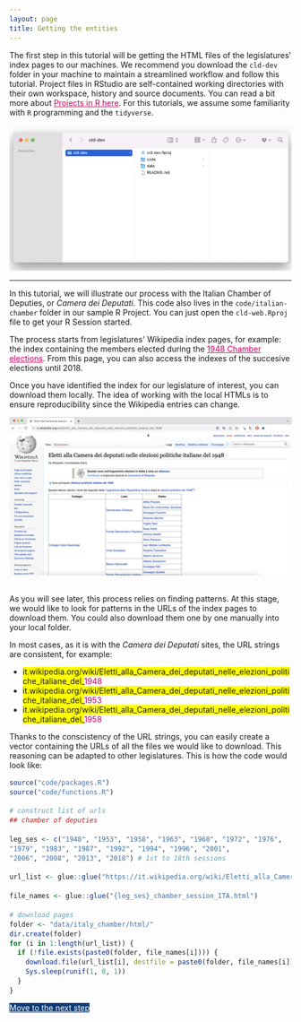 ```yaml
---
layout: page
title: Getting the entities
---
```


The first step in this tutorial will be getting the HTML files of the legislatures' index pages to our machines. We recommend you download the <code>cld-dev</code> folder in your machine to maintain a streamlined workflow and follow this tutorial. Project files in RStudio are self-contained working directories with their own workspace, history and source documents. You can read a bit more about <a href="https://support.posit.co/hc/en-us/articles/200526207-Using-RStudio-Projects" target="_blank" style="color:#cc0065">Projects in R here</a>. For this tutorials, we assume some familiarity with <code>R</code> programming and the <code>tidyverse</code>.

<img src="../../img/contribute/folder-str.png" alt="folder-str" style="position:relative">

---

In this tutorial, we will illustrate our process with the Italian Chamber of Deputies, or <i>Camera dei Deputati</i>. This code also lives in the <code>code/italian-chamber</code> folder in our sample R Project. You can just open the <code>cld-web.Rproj</code> file to get your R Session started.

The process starts from legislatures' Wikipedia index pages, for example: the index containing the members elected during the <a href="https://it.wikipedia.org/wiki/Eletti_alla_Camera_dei_deputati_nelle_elezioni_politiche_italiane_del_1948" target="_blank" style="color:#cc0065">1948 Chamber elections</a>. From this page, you can also access the indexes of the succesive elections until 2018.

Once you have identified the index for our legislature of interest, you can download them locally. The idea of working with the local HTMLs is to ensure reproducibility since the Wikipedia entries can change.

<img src="../../img/contribute/wiki-index.png" alt="wiki-index" style="position:relative; margin-bottom:1rem">

As you will see later, this process relies on finding patterns. At this stage, we would like to look for patterns in the URLs of the index pages to download them. You could also download them one by one manually into your local folder.

In most cases, as it is with the <i>Camera dei Deputati</i> sites, the URL strings are consistent, for example:

<ul style="word-wrap: break-word">
            <li><span style="background-color: #FFFF00">it.wikipedia.org/wiki/Eletti_alla_Camera_dei_deputati_nelle_elezioni_politiche_italiane_del_</span><span style="color:#cc0065">1948</span></li>
            <li><span style="background-color: #FFFF00">it.wikipedia.org/wiki/Eletti_alla_Camera_dei_deputati_nelle_elezioni_politiche_italiane_del_</span><span style="color:#cc0065">1953</span></li>
            <li><span style="background-color: #FFFF00">it.wikipedia.org/wiki/Eletti_alla_Camera_dei_deputati_nelle_elezioni_politiche_italiane_del_</span><span style="color:#cc0065">1958</span></li>
          </ul>

Thanks to the conscistency of the URL strings, you can easily create a vector containing the URLs of all the files we would like to download. This reasoning can be adapted to other legislatures. This is how the code would look like:

```r
source("code/packages.R")
source("code/functions.R")

# construct list of urls
## chamber of deputies

leg_ses <- c("1948", "1953", "1958", "1963", "1968", "1972", "1976",
"1979", "1983", "1987", "1992", "1994", "1996", "2001",
"2006", "2008", "2013", "2018") # 1st to 18th sessions

url_list <- glue::glue("https://it.wikipedia.org/wiki/Eletti_alla_Camera_dei_deputati_nelle_elezioni_politiche_italiane_del_{leg_ses}")

file_names <- glue::glue("{leg_ses}_chamber_session_ITA.html")

# download pages
folder <- "data/italy_chamber/html/"
dir.create(folder)
for (i in 1:length(url_list)) {
  if (!file.exists(paste0(folder, file_names[i]))) {
    download.file(url_list[i], destfile = paste0(folder, file_names[i])) # , method = "libcurl" might be needed on windows machine
    Sys.sleep(runif(1, 0, 1))
  }
}
```

<a type="button" class="btn btn-lg btn-block" style="background-color:#0A3b76;color:#fff;" href="{{ site.baseurl }}/tutorial/entities/">Move to the next step</a>
